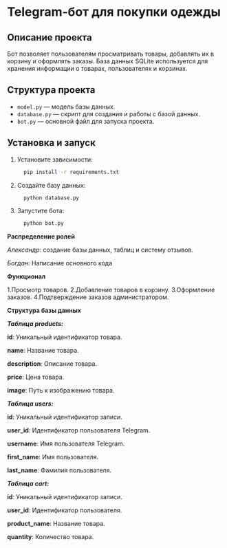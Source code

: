 # Telegram-бот для покупки одежды

## Описание проекта
Бот позволяет пользователям просматривать товары, добавлять их в корзину и оформлять заказы. База данных SQLite используется для хранения информации о товарах, пользователях и корзинах.


## Структура проекта
- `model.py` — модель базы данных.
- `database.py` — скрипт для создания и работы с базой данных.
- `bot.py` — основной файл для запуска проекта.


## Установка и запуск
1. Установите зависимости:
	```bash
      pip install -r requirements.txt

2. Создайте базу данных:
	```bash
      python database.py

3. Запустите бота:
	```bash
      python bot.py

**Распределение ролей**


*Александр*: создание базы данных, таблиц и систему отзывов.


*Богдан*: Написание основного кода


**Функционал**

1.Просмотр товаров.
2.Добавление товаров в корзину.
3.Оформление заказов.
4.Подтверждение заказов администратором.

**Структура базы данных**

***Таблица products:***

**id**: Уникальный идентификатор товара.

**name**: Название товара.

**description**: Описание товара.

**price**: Цена товара.

**image**: Путь к изображению товара.

***Таблица users:***

**id**: Уникальный идентификатор записи.

**user_id**: Идентификатор пользователя Telegram.

**username**: Имя пользователя Telegram.

**first_name**: Имя пользователя.

**last_name**: Фамилия пользователя.

***Таблица cart:***

**id**: Уникальный идентификатор записи.

**user_id**: Идентификатор пользователя.

**product_name**: Название товара.

**quantity**: Количество товара.



